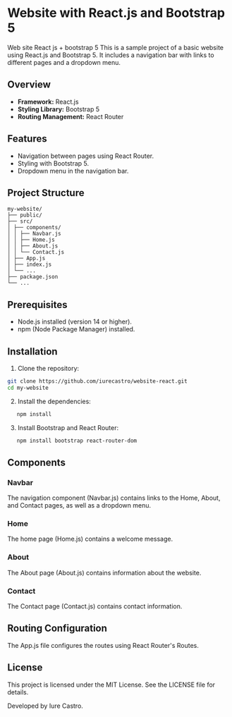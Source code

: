 # Website with React.js and Bootstrap 5
Web site React js + bootstrap 5 
This is a sample project of a basic website using React.js and Bootstrap 5. It includes a navigation bar with links to different pages and a dropdown menu.

## Overview

- **Framework:** React.js
- **Styling Library:** Bootstrap 5
- **Routing Management:** React Router

## Features

- Navigation between pages using React Router.
- Styling with Bootstrap 5.
- Dropdown menu in the navigation bar.

## Project Structure
```
my-website/
├── public/
├── src/
│ ├── components/
│ │ ├── Navbar.js
│ │ ├── Home.js
│ │ ├── About.js
│ │ └── Contact.js
│ ├── App.js
│ ├── index.js
│ └── ...
├── package.json
└── ...
```


## Prerequisites

- Node.js installed (version 14 or higher).
- npm (Node Package Manager) installed.

## Installation

1. Clone the repository:

```bash
git clone https://github.com/iurecastro/website-react.git
cd my-website
```
2. Install the dependencies:
```bash
   npm install
```

3. Install Bootstrap and React Router:

```bash
   npm install bootstrap react-router-dom
```

## Components
### Navbar
The navigation component (Navbar.js) contains links to the Home, About, and Contact pages, as well as a dropdown menu.

### Home
The home page (Home.js) contains a welcome message.

### About
The About page (About.js) contains information about the website.

### Contact
The Contact page (Contact.js) contains contact information.

## Routing Configuration
The App.js file configures the routes using React Router's Routes.

## License
This project is licensed under the MIT License. See the LICENSE file for details.



Developed by Iure Castro.

